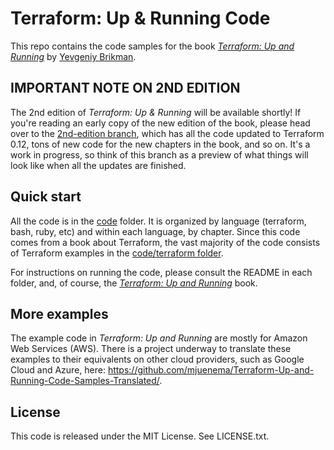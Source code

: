 # Terraform: Up & Running Code

This repo contains the code samples for the book *[Terraform: Up and Running](http://www.terraformupandrunning.com)* by 
[Yevgeniy Brikman](http://www.ybrikman.com).




## IMPORTANT NOTE ON 2ND EDITION

The 2nd edition of *Terraform: Up & Running* will be available shortly! If you're reading an early copy of the new edition of the book, please head over to the [2nd-edition branch](https://github.com/brikis98/terraform-up-and-running-code/tree/2nd-edition), which has all the code updated to Terraform 0.12, tons of new code for the new chapters in the book, and so on. It's a work in progress, so think of this branch as a preview of what things will look like when all the updates are finished.




## Quick start

All the code is in the [code](/code) folder. It is organized by language (terraform, bash, ruby, etc) and within each
language, by chapter. Since this code comes from a book about Terraform, the vast majority of the code consists of
Terraform examples in the [code/terraform folder](/code/terraform). 

For instructions on running the code, please consult the README in each folder, and, of course, the 
*[Terraform: Up and Running](http://www.terraformupandrunning.com)* book. 



## More examples

The example code in *Terraform: Up and Running* are mostly for Amazon Web Services (AWS). There is a project underway
to translate these examples to their equivalents on other cloud providers, such as Google Cloud and Azure, here:
https://github.com/mjuenema/Terraform-Up-and-Running-Code-Samples-Translated/. 




## License

This code is released under the MIT License. See LICENSE.txt.
